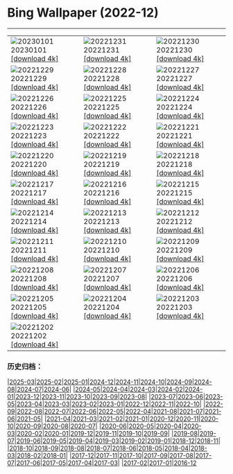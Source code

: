 # Bing Wallpaper (2022-12)
**************

<table><tr><td><img src="https://www.bing.com/th?id=OHR.SydneyNYE_EN-GB8296265724_1920x1080.jpg" alt="20230101"> 20230101 <a href="https://www.bing.com/th?id=OHR.SydneyNYE_EN-GB8296265724_UHD.jpg">[download 4k]</a></td><td><img src="https://www.bing.com/th?id=OHR.ChalkRock_EN-GB6796672123_1920x1080.jpg" alt="20221231"> 20221231 <a href="https://www.bing.com/th?id=OHR.ChalkRock_EN-GB6796672123_UHD.jpg">[download 4k]</a></td><td><img src="https://www.bing.com/th?id=OHR.ButterflyEffect_EN-GB3741466471_1920x1080.jpg" alt="20221230"> 20221230 <a href="https://www.bing.com/th?id=OHR.ButterflyEffect_EN-GB3741466471_UHD.jpg">[download 4k]</a></td></tr><tr><td><img src="https://www.bing.com/th?id=OHR.ChiesaBianca_EN-GB3341372552_1920x1080.jpg" alt="20221229"> 20221229 <a href="https://www.bing.com/th?id=OHR.ChiesaBianca_EN-GB3341372552_UHD.jpg">[download 4k]</a></td><td><img src="https://www.bing.com/th?id=OHR.BlueLagoon_EN-GB2939660477_1920x1080.jpg" alt="20221228"> 20221228 <a href="https://www.bing.com/th?id=OHR.BlueLagoon_EN-GB2939660477_UHD.jpg">[download 4k]</a></td><td><img src="https://www.bing.com/th?id=OHR.BeverleyWestwood_EN-GB2336172249_1920x1080.jpg" alt="20221227"> 20221227 <a href="https://www.bing.com/th?id=OHR.BeverleyWestwood_EN-GB2336172249_UHD.jpg">[download 4k]</a></td></tr><tr><td><img src="https://www.bing.com/th?id=OHR.ChristmasSouvenir_EN-GB1989266038_1920x1080.jpg" alt="20221226"> 20221226 <a href="https://www.bing.com/th?id=OHR.ChristmasSouvenir_EN-GB1989266038_UHD.jpg">[download 4k]</a></td><td><img src="https://www.bing.com/th?id=OHR.AmalgaTree_EN-GB1599916191_1920x1080.jpg" alt="20221225"> 20221225 <a href="https://www.bing.com/th?id=OHR.AmalgaTree_EN-GB1599916191_UHD.jpg">[download 4k]</a></td><td><img src="https://www.bing.com/th?id=OHR.GlosCathedral_EN-GB0509277157_1920x1080.jpg" alt="20221224"> 20221224 <a href="https://www.bing.com/th?id=OHR.GlosCathedral_EN-GB0509277157_UHD.jpg">[download 4k]</a></td></tr><tr><td><img src="https://www.bing.com/th?id=OHR.TreeGaleriesLafayette_EN-GB0145665850_1920x1080.jpg" alt="20221223"> 20221223 <a href="https://www.bing.com/th?id=OHR.TreeGaleriesLafayette_EN-GB0145665850_UHD.jpg">[download 4k]</a></td><td><img src="https://www.bing.com/th?id=OHR.SolarHalo_EN-GB9073490460_1920x1080.jpg" alt="20221222"> 20221222 <a href="https://www.bing.com/th?id=OHR.SolarHalo_EN-GB9073490460_UHD.jpg">[download 4k]</a></td><td><img src="https://www.bing.com/th?id=OHR.PalaceBelvedere_EN-GB7206856723_1920x1080.jpg" alt="20221221"> 20221221 <a href="https://www.bing.com/th?id=OHR.PalaceBelvedere_EN-GB7206856723_UHD.jpg">[download 4k]</a></td></tr><tr><td><img src="https://www.bing.com/th?id=OHR.WinterberryBush_EN-GB5414181356_1920x1080.jpg" alt="20221220"> 20221220 <a href="https://www.bing.com/th?id=OHR.WinterberryBush_EN-GB5414181356_UHD.jpg">[download 4k]</a></td><td><img src="https://www.bing.com/th?id=OHR.SanMartinoVillage_EN-GB5026758515_1920x1080.jpg" alt="20221219"> 20221219 <a href="https://www.bing.com/th?id=OHR.SanMartinoVillage_EN-GB5026758515_UHD.jpg">[download 4k]</a></td><td><img src="https://www.bing.com/th?id=OHR.GlacierGoats_EN-GB4902288546_1920x1080.jpg" alt="20221218"> 20221218 <a href="https://www.bing.com/th?id=OHR.GlacierGoats_EN-GB4902288546_UHD.jpg">[download 4k]</a></td></tr><tr><td><img src="https://www.bing.com/th?id=OHR.LudlowLights_EN-GB4493176055_1920x1080.jpg" alt="20221217"> 20221217 <a href="https://www.bing.com/th?id=OHR.LudlowLights_EN-GB4493176055_UHD.jpg">[download 4k]</a></td><td><img src="https://www.bing.com/th?id=OHR.Borovets_EN-GB0569588044_1920x1080.jpg" alt="20221216"> 20221216 <a href="https://www.bing.com/th?id=OHR.Borovets_EN-GB0569588044_UHD.jpg">[download 4k]</a></td><td><img src="https://www.bing.com/th?id=OHR.BackTor_EN-GB0185383475_1920x1080.jpg" alt="20221215"> 20221215 <a href="https://www.bing.com/th?id=OHR.BackTor_EN-GB0185383475_UHD.jpg">[download 4k]</a></td></tr><tr><td><img src="https://www.bing.com/th?id=OHR.InstagramHallstatt_EN-GB9978566680_1920x1080.jpg" alt="20221214"> 20221214 <a href="https://www.bing.com/th?id=OHR.InstagramHallstatt_EN-GB9978566680_UHD.jpg">[download 4k]</a></td><td><img src="https://www.bing.com/th?id=OHR.PoinsettiaDay_EN-GB8181050190_1920x1080.jpg" alt="20221213"> 20221213 <a href="https://www.bing.com/th?id=OHR.PoinsettiaDay_EN-GB8181050190_UHD.jpg">[download 4k]</a></td><td><img src="https://www.bing.com/th?id=OHR.BuchsteinRossstein_EN-GB7410420245_1920x1080.jpg" alt="20221212"> 20221212 <a href="https://www.bing.com/th?id=OHR.BuchsteinRossstein_EN-GB7410420245_UHD.jpg">[download 4k]</a></td></tr><tr><td><img src="https://www.bing.com/th?id=OHR.SaltDesert_EN-GB6912515718_1920x1080.jpg" alt="20221211"> 20221211 <a href="https://www.bing.com/th?id=OHR.SaltDesert_EN-GB6912515718_UHD.jpg">[download 4k]</a></td><td><img src="https://www.bing.com/th?id=OHR.NorwayMuskox_EN-GB6474528778_1920x1080.jpg" alt="20221210"> 20221210 <a href="https://www.bing.com/th?id=OHR.NorwayMuskox_EN-GB6474528778_UHD.jpg">[download 4k]</a></td><td><img src="https://www.bing.com/th?id=OHR.FlorenceAerial_EN-GB5616651658_1920x1080.jpg" alt="20221209"> 20221209 <a href="https://www.bing.com/th?id=OHR.FlorenceAerial_EN-GB5616651658_UHD.jpg">[download 4k]</a></td></tr><tr><td><img src="https://www.bing.com/th?id=OHR.TangleCreekFalls_EN-GB2799654699_1920x1080.jpg" alt="20221208"> 20221208 <a href="https://www.bing.com/th?id=OHR.TangleCreekFalls_EN-GB2799654699_UHD.jpg">[download 4k]</a></td><td><img src="https://www.bing.com/th?id=OHR.BraidedRiverDelta_EN-GB0717013099_1920x1080.jpg" alt="20221207"> 20221207 <a href="https://www.bing.com/th?id=OHR.BraidedRiverDelta_EN-GB0717013099_UHD.jpg">[download 4k]</a></td><td><img src="https://www.bing.com/th?id=OHR.StNick_EN-GB0181272759_1920x1080.jpg" alt="20221206"> 20221206 <a href="https://www.bing.com/th?id=OHR.StNick_EN-GB0181272759_UHD.jpg">[download 4k]</a></td></tr><tr><td><img src="https://www.bing.com/th?id=OHR.KilimanjaroElephants_EN-GB9864258705_1920x1080.jpg" alt="20221205"> 20221205 <a href="https://www.bing.com/th?id=OHR.KilimanjaroElephants_EN-GB9864258705_UHD.jpg">[download 4k]</a></td><td><img src="https://www.bing.com/th?id=OHR.TurenneSunrise_EN-GB9248395260_1920x1080.jpg" alt="20221204"> 20221204 <a href="https://www.bing.com/th?id=OHR.TurenneSunrise_EN-GB9248395260_UHD.jpg">[download 4k]</a></td><td><img src="https://www.bing.com/th?id=OHR.WistmansWood_EN-GB8731149611_1920x1080.jpg" alt="20221203"> 20221203 <a href="https://www.bing.com/th?id=OHR.WistmansWood_EN-GB8731149611_UHD.jpg">[download 4k]</a></td></tr><tr><td><img src="https://www.bing.com/th?id=OHR.AntarcticaDay_EN-GB3896097979_1920x1080.jpg" alt="20221202"> 20221202 <a href="https://www.bing.com/th?id=OHR.AntarcticaDay_EN-GB3896097979_UHD.jpg">[download 4k]</a></td><td></td><td></td></tr></table>

### 历史归档：

|[2025-03](/../2025-03/2025-03.md)|[2025-02](/../2025-02/2025-02.md)|[2025-01](/../2025-01/2025-01.md)|[2024-12](/../2024-12/2024-12.md)|[2024-11](/../2024-11/2024-11.md)|[2024-10](/../2024-10/2024-10.md)|[2024-09](/../2024-09/2024-09.md)|[2024-08](/../2024-08/2024-08.md)|[2024-07](/../2024-07/2024-07.md)|[2024-06](/../2024-06/2024-06.md)|
|[2024-05](/../2024-05/2024-05.md)|[2024-04](/../2024-04/2024-04.md)|[2024-03](/../2024-03/2024-03.md)|[2024-02](/../2024-02/2024-02.md)|[2024-01](/../2024-01/2024-01.md)|[2023-12](/../2023-12/2023-12.md)|[2023-11](/../2023-11/2023-11.md)|[2023-10](/../2023-10/2023-10.md)|[2023-09](/../2023-09/2023-09.md)|[2023-08](/../2023-08/2023-08.md)|
|[2023-07](/../2023-07/2023-07.md)|[2023-06](/../2023-06/2023-06.md)|[2023-05](/../2023-05/2023-05.md)|[2023-04](/../2023-04/2023-04.md)|[2023-03](/../2023-03/2023-03.md)|[2023-02](/../2023-02/2023-02.md)|[2023-01](/../2023-01/2023-01.md)|[2022-12](/2022-12.md)|[2022-11](/../2022-11/2022-11.md)|[2022-10](/../2022-10/2022-10.md)|
|[2022-09](/../2022-09/2022-09.md)|[2022-08](/../2022-08/2022-08.md)|[2022-07](/../2022-07/2022-07.md)|[2022-06](/../2022-06/2022-06.md)|[2022-05](/../2022-05/2022-05.md)|[2022-04](/../2022-04/2022-04.md)|[2021-08](/../2021-08/2021-08.md)|[2021-07](/../2021-07/2021-07.md)|[2021-06](/../2021-06/2021-06.md)|[2021-05](/../2021-05/2021-05.md)|
|[2021-04](/../2021-04/2021-04.md)|[2021-03](/../2021-03/2021-03.md)|[2021-02](/../2021-02/2021-02.md)|[2021-01](/../2021-01/2021-01.md)|[2020-12](/../2020-12/2020-12.md)|[2020-11](/../2020-11/2020-11.md)|[2020-10](/../2020-10/2020-10.md)|[2020-09](/../2020-09/2020-09.md)|[2020-08](/../2020-08/2020-08.md)|[2020-07](/../2020-07/2020-07.md)|
|[2020-06](/../2020-06/2020-06.md)|[2020-05](/../2020-05/2020-05.md)|[2020-04](/../2020-04/2020-04.md)|[2020-03](/../2020-03/2020-03.md)|[2020-02](/../2020-02/2020-02.md)|[2020-01](/../2020-01/2020-01.md)|[2019-12](/../2019-12/2019-12.md)|[2019-11](/../2019-11/2019-11.md)|[2019-10](/../2019-10/2019-10.md)|[2019-09](/../2019-09/2019-09.md)|
|[2019-08](/../2019-08/2019-08.md)|[2019-07](/../2019-07/2019-07.md)|[2019-06](/../2019-06/2019-06.md)|[2019-05](/../2019-05/2019-05.md)|[2019-04](/../2019-04/2019-04.md)|[2019-03](/../2019-03/2019-03.md)|[2019-02](/../2019-02/2019-02.md)|[2019-01](/../2019-01/2019-01.md)|[2018-12](/../2018-12/2018-12.md)|[2018-11](/../2018-11/2018-11.md)|
|[2018-10](/../2018-10/2018-10.md)|[2018-09](/../2018-09/2018-09.md)|[2018-08](/../2018-08/2018-08.md)|[2018-07](/../2018-07/2018-07.md)|[2018-06](/../2018-06/2018-06.md)|[2018-05](/../2018-05/2018-05.md)|[2018-04](/../2018-04/2018-04.md)|[2018-03](/../2018-03/2018-03.md)|[2018-02](/../2018-02/2018-02.md)|[2018-01](/../2018-01/2018-01.md)|
|[2017-12](/../2017-12/2017-12.md)|[2017-11](/../2017-11/2017-11.md)|[2017-10](/../2017-10/2017-10.md)|[2017-09](/../2017-09/2017-09.md)|[2017-08](/../2017-08/2017-08.md)|[2017-07](/../2017-07/2017-07.md)|[2017-06](/../2017-06/2017-06.md)|[2017-05](/../2017-05/2017-05.md)|[2017-04](/../2017-04/2017-04.md)|[2017-03](/../2017-03/2017-03.md)|
|[2017-02](/../2017-02/2017-02.md)|[2017-01](/../2017-01/2017-01.md)|[2016-12](/../2016-12/2016-12.md)